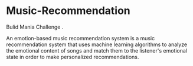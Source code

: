 # Music-Recommendation

Bulid Mania Challenge .

An emotion-based music recommendation system is a music recommendation system that uses machine learning algorithms to analyze the emotional content of songs and match them to the listener's emotional state in order to make personalized recommendations.
